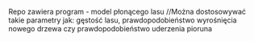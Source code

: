 Repo zawiera program - model płonącego lasu
//Można dostosowywać takie parametry jak: gęstość lasu, prawdopodobieństwo wyrośnięcia nowego drzewa czy prawdopodobieństwo uderzenia pioruna
